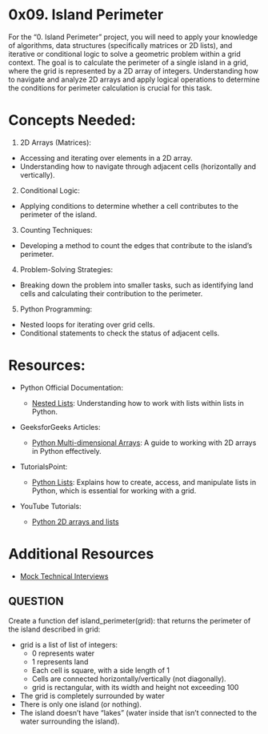 # 0x09. Island Perimeter

For the “0. Island Perimeter” project, you will need to apply your knowledge of algorithms, data structures (specifically matrices or 2D lists), and iterative or conditional logic to solve a geometric problem within a grid context. The goal is to calculate the perimeter of a single island in a grid, where the grid is represented by a 2D array of integers. Understanding how to navigate and analyze 2D arrays and apply logical operations to determine the conditions for perimeter calculation is crucial for this task.

# Concepts Needed:

1. 2D Arrays (Matrices):

* Accessing and iterating over elements in a 2D array.
* Understanding how to navigate through adjacent cells (horizontally and vertically).
2. Conditional Logic:

* Applying conditions to determine whether a cell contributes to the perimeter of the island.

3. Counting Techniques:

* Developing a method to count the edges that contribute to the island’s perimeter.

4. Problem-Solving Strategies:

* Breaking down the problem into smaller tasks, such as identifying land cells and calculating their contribution to the perimeter.

5. Python Programming:

* Nested loops for iterating over grid cells.
* Conditional statements to check the status of adjacent cells.

# Resources:
* Python Official Documentation:

    - [Nested Lists](https://docs.python.org/3/tutorial/datastructures.html#nested-list-comprehensions): Understanding how to work with lists within lists in Python.

* GeeksforGeeks Articles:

    - [Python Multi-dimensional Arrays](https://www.geeksforgeeks.org/python-using-2d-arrays-lists-the-right-way/): A guide to working with 2D arrays in Python effectively.

* TutorialsPoint:

    - [Python Lists](https://www.tutorialspoint.com/python/python_lists.htm): Explains how to create, access, and manipulate lists in Python, which is essential for working with a grid.

* YouTube Tutorials:

    - [Python 2D arrays and lists](https://www.youtube.com/watch?v=aNzepGawwCI)

# Additional Resources

* [Mock Technical Interviews](https://www.youtube.com/watch?v=fFgEM6CMQc4)

## QUESTION
Create a function def island_perimeter(grid): that returns the perimeter of the island described in grid:

- grid is a list of list of integers:
    - 0 represents water
    - 1 represents land
    - Each cell is square, with a side length of 1
    - Cells are connected horizontally/vertically (not diagonally).
    - grid is rectangular, with its width and height not exceeding 100
- The grid is completely surrounded by water
- There is only one island (or nothing).
- The island doesn’t have “lakes” (water inside that isn’t connected to the water surrounding the island).